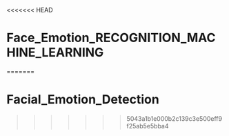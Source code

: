 <<<<<<< HEAD
# Face_Emotion_RECOGNITION_MACHINE_LEARNING

=======
# Facial_Emotion_Detection
>>>>>>> 5043a1b1e000b2c139c3e500eff9f25ab5e5bba4
